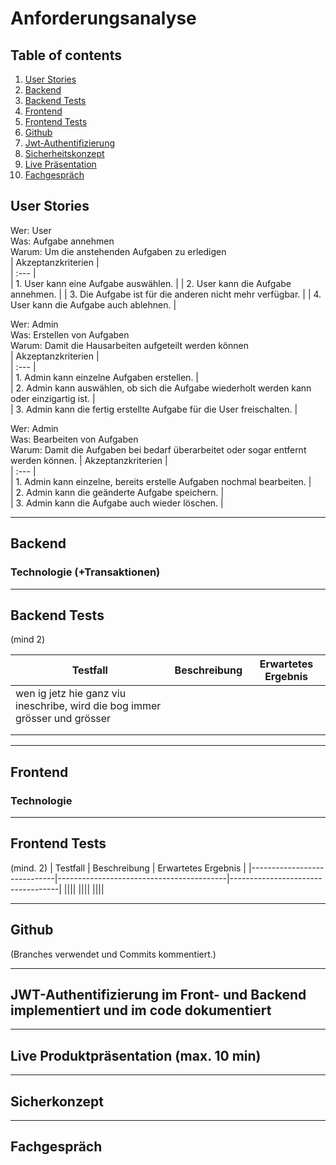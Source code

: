 # Anforderungsanalyse
## Table of contents
1. [User Stories](#user-stories)
2. [Backend](#backend)
3. [Backend Tests](#backend-tests)
4. [Frontend](#frontend)
5. [Frontend Tests](#frontend-tests)
6. [Github](#github)
7. [Jwt-Authentifizierung](#jwt-authentifizierung-im-front--und-backend-implementiert-und-im-code-dokumentiert)
8. [Sicherheitskonzept](#sicherkonzept)
9. [Live Präsentation](#live-produktpräsentation-max-10-min)
10. [Fachgespräch](#fachgespräch)


## User Stories
Wer: User  
Was: Aufgabe annehmen  
Warum: Um die anstehenden Aufgaben zu erledigen  
| Akzeptanzkriterien |  
| :--- |  
| 1. User kann eine Aufgabe auswählen. |
| 2. User kann die Aufgabe annehmen. | 
| 3. Die Aufgabe ist für die anderen nicht mehr verfügbar. |
| 4. User kann die Aufgabe auch ablehnen. |

Wer: Admin  
Was: Erstellen von Aufgaben  
Warum: Damit die Hausarbeiten aufgeteilt werden können  
| Akzeptanzkriterien |  
| :--- |  
| 1. Admin kann einzelne Aufgaben erstellen. |  
| 2. Admin kann auswählen, ob sich die Aufgabe wiederholt werden kann oder einzigartig ist. |  
| 3. Admin kann die fertig erstellte Aufgabe für die User freischalten. |   

Wer: Admin  
Was: Bearbeiten von Aufgaben  
Warum: Damit die Aufgaben bei bedarf überarbeitet oder sogar entfernt werden können. 
| Akzeptanzkriterien |  
| :--- |  
| 1. Admin kann einzelne, bereits erstelle Aufgaben nochmal bearbeiten. |  
| 2. Admin kann die geänderte Aufgabe speichern. |  
| 3. Admin kann die Aufgabe auch wieder löschen. |  

---
## Backend
### Technologie (+Transaktionen)

---
## Backend Tests
(mind 2)

| Testfall                    | Beschreibung                             | Erwartetes Ergebnis               |
|-----------------------------|------------------------------------------|-----------------------------------|
|wen ig jetz hie ganz viu ineschribe, wird die bog immer grösser und grösser|||
||||
||||

---
## Frontend
### Technologie

---
## Frontend Tests
(mind. 2)
| Testfall                    | Beschreibung                              | Erwartetes Ergebnis               |
|-----------------------------|------------------------------------------|-----------------------------------|
||||
||||
||||

---
## Github
(Branches verwendet und Commits kommentiert.)

---
## JWT-Authentifizierung im Front- und Backend implementiert und im code dokumentiert

---
## Live Produktpräsentation (max. 10 min)

---
## Sicherkonzept

---
## Fachgespräch
